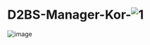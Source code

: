 # D2BS-Manager-Kor-![1](https://user-images.githubusercontent.com/100043245/214551183-512b3211-bcc1-462f-b00b-9066f7c612a0.png)


![image](https://user-images.githubusercontent.com/100043245/223445739-b55bf513-f8aa-4f79-b307-b60afbfc6625.png)
